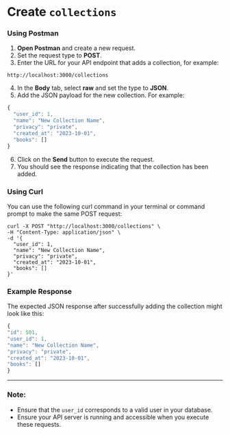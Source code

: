 # Create `collections`

### Using Postman

1. **Open Postman** and create a new request.
2. Set the request type to **POST**.
3. Enter the URL for your API endpoint that adds a collection, for example:
```shell
http://localhost:3000/collections
```
4. In the **Body** tab, select **raw** and set the type to **JSON**.
5. Add the JSON payload for the new collection. For example:
  ```js
  {
    "user_id": 1,
    "name": "New Collection Name",
    "privacy": "private",
    "created_at": "2023-10-01",
    "books": []
  }
  ```
6. Click on the **Send** button to execute the request.
7. You should see the response indicating that the collection has been added.

### Using Curl

You can use the following curl command in your terminal or command prompt to make the same POST request:
```shell
curl -X POST "http://localhost:3000/collections" \
-H "Content-Type: application/json" \
-d '{
  "user_id": 1,
  "name": "New Collection Name",
  "privacy": "private",
  "created_at": "2023-10-01",
  "books": []
}'
```
### Example Response

The expected JSON response after successfully adding the collection might look like this:
  ```js
  {
  "id": 501,
  "user_id": 1,
  "name": "New Collection Name",
  "privacy": "private",
  "created_at": "2023-10-01",
  "books": []
  }
  ```

---

### Note:
- Ensure that the `user_id` corresponds to a valid user in your database.
- Ensure your API server is running and accessible when you execute these requests.
